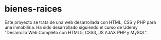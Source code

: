 # bienes-raices
Este proyecto se trata de una web desarrollada con HTML, CSS y PHP para una inmobiliria. Ha sido desarrollado siguiendo el curso de Udemy "Desarrollo Web Completo con HTML5, CSS3, JS AJAX PHP y MySQL".

